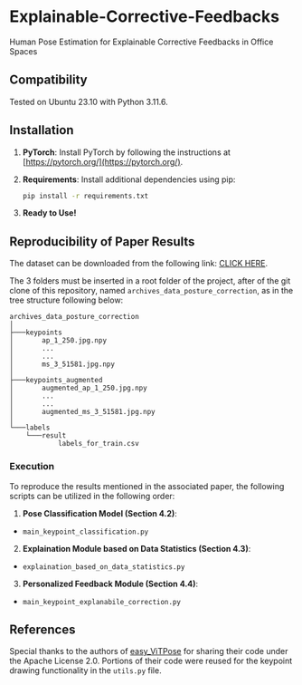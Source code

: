 # Explainable-Corrective-Feedbacks
Human Pose Estimation for Explainable Corrective Feedbacks in Office Spaces

## Compatibility
Tested on Ubuntu 23.10 with Python 3.11.6.


## Installation

1. **PyTorch**: Install PyTorch by following the instructions at [https://pytorch.org/](https://pytorch.org/).

2. **Requirements**: Install additional dependencies using pip:

    ```bash
    pip install -r requirements.txt
    ```

3. **Ready to Use!**


## Reproducibility of Paper Results
The dataset can be downloaded from the following link: [CLICK HERE](https://zenodo.org/records/11075018).

The 3 folders must be inserted in a root folder of the project, after of the git clone of this repository, named `archives_data_posture_correction`, as in the tree structure following below:
```
archives_data_posture_correction
│   
├───keypoints
│       ap_1_250.jpg.npy
│		...
│		...
│       ms_3_51581.jpg.npy
│       
├───keypoints_augmented
│       augmented_ap_1_250.jpg.npy
│		...
│		...
│       augmented_ms_3_51581.jpg.npy
│       
└───labels
    └───result
            labels_for_train.csv
```            

### Execution
To reproduce the results mentioned in the associated paper, the following scripts can be utilized in the following order:

1. **Pose Classification Model (Section 4.2)**:
  - `main_keypoint_classification.py`

2. **Explaination Module based on Data Statistics (Section 4.3)**:
  - `explaination_based_on_data_statistics.py`

3. **Personalized Feedback Module (Section 4.4)**:
  - `main_keypoint_explanabile_correction.py`

## References

Special thanks to the authors of [easy_ViTPose](https://github.com/JunkyByte/easy_ViTPose) for sharing their code under the Apache License 2.0. Portions of their code were reused for the keypoint drawing functionality in the `utils.py` file.

